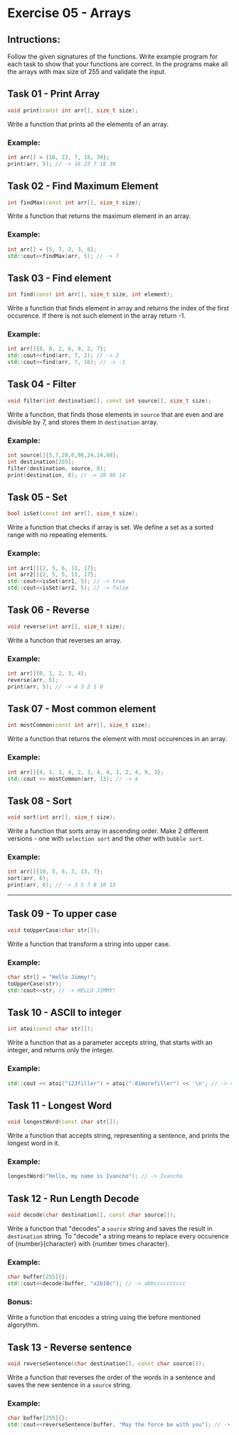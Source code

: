 # Exercise 05 - Arrays

## Intructions:

Follow the given signatures of the functions. Write example program for each task to show that your functions are correct. In the programs make all the arrays with max size of 255 and validate the input.

## Task 01 - Print Array

```c++
void print(const int arr[], size_t size);
```
Write a function that prints all the elements of an array.

### Example:

```c++
int arr[] = {16, 23, 7, 18, 39};
print(arr, 5); // -> 16 23 7 18 39
```

## Task 02 - Find Maximum Element

```c++
int findMax(const int arr[], size_t size);
```
Write a function that returns the maximum element in an array. 

### Example:

```c++
int arr[] = {5, 7, 2, 3, 6};
std::cout<<findMax(arr, 5); // -> 7
```

## Task 03 - Find element

```c++
int find(const int arr[], size_t size, int element);
```
Write a function that finds element in array and returns the index of the first occurence. If there is not such element in the array return -1.

### Example:
```c++
int arr[]{8, 0, 2, 6, 9, 2, 7};
std::cout<<find(arr, 7, 2); // -> 2
std::cout<<find(arr, 7, 16); // -> -1
```

## Task 04 - Filter

```c++
void filter(int destination[], const int source[], size_t size);
```
Write a function, that finds those elements in `source` that are even and are divisible by 7, and stores them in `destination` array.

### Example:
```c++
int source[]{5,7,28,6,98,24,14,68};
int destination[255];
filter(destination, source, 8);
print(destination, 8); // -> 28 98 14
```

## Task 05 - Set

```c++
bool isSet(const int arr[], size_t size);
```
Write a function that checks if array is set. We define a set as a sorted range with no repeating elements.

### Example:
```c++
int arr1[]{2, 5, 6, 11, 17};
int arr2[]{2, 5, 5, 11, 17};
std::cout<<isSet(arr1, 5); // -> true
std::cout<<isSet(arr2, 5); // -> false
```

## Task 06 - Reverse

```c++
void reverse(int arr[], size_t size);
```
Write a function that reverses an array.

### Example:

```c++
int arr[]{0, 1, 2, 3, 4};
reverse(arr, 5);
print(arr, 5); // -> 4 3 2 1 0
```

## Task 07 - Most common element

```c++
int mostCommon(const int arr[], size_t size);
```
Write a function that returns the element with most occurences in an array.

### Example:

```c++
int arr[]{4, 1, 1, 4, 2, 3, 4, 4, 1, 2, 4, 9, 3};
std::cout << mostCommon(arr, 13); // -> 4
```

## Task 08 - Sort

```c++
void sort(int arr[], size_t size);
```
Write a function that sorts array in ascending order. Make 2 different versions - one with `selection sort` and the other with `bubble sort`.

### Example:

```c++
int arr[]{10, 5, 8, 3, 13, 7};
sort(arr, 6);
print(arr, 6); // -> 3 5 7 8 10 13
```

---

## Task 09 - To upper case

```c++
void toUpperCase(char str[]);
```
Write a function that transform a string into upper case.

### Example:
```c++
char str[] = "Hello Jimmy!";
toUpperCase(str);
std::cout<<str; // -> HELLO JIMMY!
```

## Task 10 - ASCII to integer

```c++
int atoi(const char str[]);
```
Write a function that as a parameter accepts string, that starts with an integer, and returns only the integer.

### Example:
```c++
std::cout << atoi("123filler") + atoi("-81morefiller") << '\n'; // -> 42
```

## Task 11 - Longest Word

```c++
void longestWord(const char str[]);
```
Write a function that accepts string, representing a sentence, and prints the longest word in it.

### Example:
```c++
longestWord("Hello, my name is Ivancho"); // -> Ivancho
```

## Task 12 - Run Length Decode

```c++
void decode(char destination[], const char source[]);
```
Write a function that "decodes" a `source` string and saves the result in `destination` string. To "decode" a string means to replace every occurence of {number}{character} with {number times character}.

### Example:
```c++
char buffer[255]{};
std::cout<<decode(buffer, "a2b10c"); // -> abbcccccccccc
```

### Bonus:
Write a function that encodes a string using the before mentioned algorythm.

## Task 13 - Reverse sentence

```c++
void reverseSentence(char destination[], const char source[]);
```
Write a function that reverses the order of the words in a sentence and saves the new sentence in a `source` string.

### Example:
```c++
char buffer[255]{};
std::cout<<reverseSentence(buffer, "May the force be with you"); // -> you with be force the May
```
